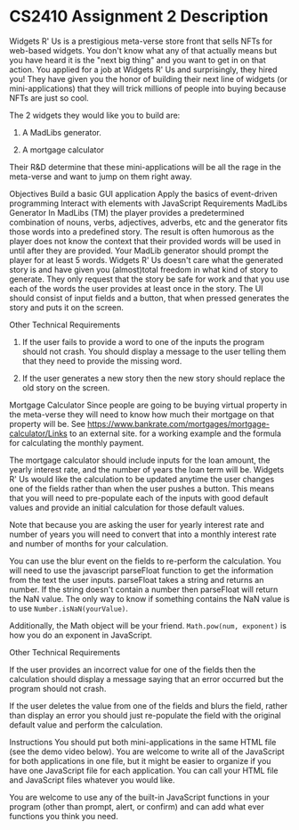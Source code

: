 # CS2410 Assignment 2 Description

Widgets R' Us is a prestigious meta-verse store front that sells NFTs for web-based widgets. You don't know what any of that actually means but you have heard it is the "next big thing" and you want to get in on that action. You applied for a job at Widgets R' Us and surprisingly, they hired you! They have given you the honor of building their next line of widgets (or mini-applications) that they will trick millions of people into buying because NFTs are just so cool.

The 2 widgets they would like you to build are:

1. A MadLibs generator.

2. A mortgage calculator

Their R&D determine that these mini-applications will be all the rage in the meta-verse and want to jump on them right away.  

Objectives
Build a basic GUI application
Apply the basics of event-driven programming
Interact with elements with JavaScript
Requirements
MadLibs Generator
In MadLibs (TM) the player provides a predetermined combination of nouns, verbs, adjectives, adverbs, etc and the generator fits those words into a predefined story. The result is often humorous as the player does not know the context that their provided words will be used in until after they are provided. Your MadLib generator should prompt the player for at least 5 words. Widgets R' Us doesn't care what the generated story is and have given you (almost)total freedom in what kind of story to generate. They only request that the story be safe for work and that you use each of the words the user provides at least once in the story. The UI should consist of input fields and a button, that when pressed generates the story and puts it on the screen.

Other Technical Requirements

1. If the user fails to provide a word to one of the inputs the program should not crash. You should display a message to the user telling them that they need to provide the missing word.

2. If the user generates a new story then the new story should replace the old story on the screen.

Mortgage Calculator
Since people are going to be buying virtual property in the meta-verse they will need to know how much their mortgage on that property will be. See https://www.bankrate.com/mortgages/mortgage-calculator/Links to an external site. for a working example and the formula for calculating the monthly payment.

The mortgage calculator should include inputs for the loan amount, the yearly interest rate, and the number of years the loan term will be. Widgets R' Us would like the calculation to be updated anytime the user changes one of the fields rather than when the user pushes a button. This means that you will need to pre-populate each of the inputs with good default values and provide an initial calculation for those default values.

Note that because you are asking the user for yearly interest rate and number of years you will need to convert that into a monthly interest rate and number of months for your calculation.

You can use the blur event on the fields to re-perform the calculation. You will need to use the javascript parseFloat function to get the information from the text the user inputs. parseFloat takes a string and returns an number. If the string doesn't contain a number then parseFloat will return the NaN value. The only way to know if something contains the NaN value is to use `Number.isNaN(yourValue)`.

Additionally, the Math object will be your friend. `Math.pow(num, exponent)` is how you do an exponent in JavaScript.

Other Technical Requirements

If the user provides an incorrect value for one of the fields then the calculation should display a message saying that an error occurred but the program should not crash.

If the user deletes the value from one of the fields and blurs the field, rather than display an error you should just re-populate the field with the original default value and perform the calculation.

Instructions
You should put both mini-applications in the same HTML file (see the demo video below). You are welcome to write all of the JavaScript for both applications in one file, but it might be easier to organize if you have one JavaScript file for each application. You can call your HTML file and JavaScript files whatever you would like.

You are welcome to use any of the built-in JavaScript functions in your program (other than prompt, alert, or confirm) and can add what ever functions you think you need.
